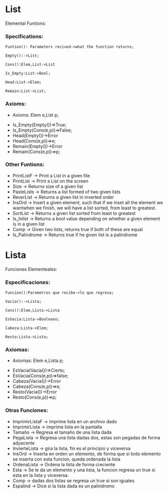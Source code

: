 # List
Elemental Funtions:

### Specifications: 
```
Funtion(): Parameters recived->what the function returns;
```
```
Empty():->List;
```
```
Cons():Elem,List->List
```
```
Is_Empty:List->Bool;
```
```
Head:List->Elem;
```
```
Remain:List->List;
```
### Axioms:
* Axioms: Elem e,List p;
- Is_Empty(Empty())=>True;
- Is_Empty(Cons(e,p))=>False;
- Head(Empty())->Error
- Head(Cons(e,p))=>e;
- Remain(Empty())->Error
- Remain(Cons(e,p))=>p;

### Other Funtions:
* PrintListF -> Print a List in a given file
* PrintList -> Print a List on the screen
* Size -> Returns size of a given list
* PasteLists -> Returns a list formed of two given lists
* ReverList -> Returns a given list in inverted order
* InsOrd -> Insert a given element, such that if we inset all the element we wantwhen we finish, we will have a list sorted, from least to greatest.
* SortList -> Returns a given list sorted from least to greatest
* Is_Inlist -> Returns a bool value depending on whether a given element is in a given list
* Comp -> Given two lists, returns true if both of these are equal
* Is_Palindrome -> Returns true if he given list is a palindrome



# Lista
Funciones Elementeales:

### Especificaciones: 
```
Funcion():Parametros que recibe->lo que regresa;
```
```
Vacia():->Lista;
```
```
Cons():Elem,Lista->Lista
```
```
EsVacia:Lista->Booleano;
```
```
Cabeza:Lista->Elem;
```
```
Resto:Lista->Lista;
```
### Axiomas:
* Axiomas: Elem e,Lista p;
- EsVacia(Vacia())=>Cierto;
- EsVacia(Cons(e,p))=>false;
- Cabeza(Vacia())->Error
- Cabeza(Cons(e,p))=>e;
- Resto(Vacia())->Error
- Resto(Cons(e,p))=>p;

### Otras Funciones:
* ImprimirListaF -> imprime lista en un archivo dado
* ImprimirLista -> imprime lista en la pantalla
* Tamaño -> Regresa el tamaño de una lista dada
* PegaLista -> Regresa una lista dadas dos, estas son pegadas de forma adyacente
* InvierteLista -> gira la lista, fin es el principio y viceversa
* InsOrd -> Inserta en orden un elemento, de forma que si todo elemento se inserta con esta funcion, queda ordenada la lista
* OrdenaLista -> Ordena la lista de forma creciente
* Esta -> Se le da un elemento y una lista, la funcion regresa un true si esta en la lista y viceversa.
* Comp -> dadas dos listas se regresa un true si son iguales
* Espalind -> Dice si la lista dada es un palindromo

